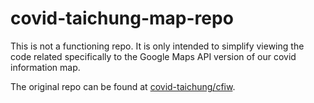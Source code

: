 # covid-taichung-map-repo

This is not a functioning repo. It is only intended to simplify viewing the code
related specifically to the Google Maps API version of our covid information map.

The original repo can be found at [covid-taichung/cfiw](https://github.com/Covid-Taichung/cfiw).
 
